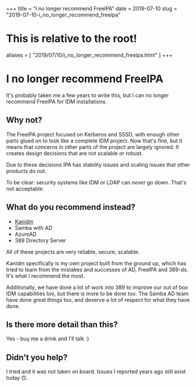 +++
title = "I no longer recommend FreeIPA"
date = 2019-07-10
slug = "2019-07-10-i_no_longer_recommend_freeipa"
# This is relative to the root!
aliases = [ "2019/07/10/i_no_longer_recommend_freeipa.html" ]
+++
# I no longer recommend FreeIPA

It\'s probably taken me a few years to write this, but I can no longer
recommend FreeIPA for IDM installations.

## Why not?

The FreeIPA project focused on Kerberos and SSSD, with enough other
parts glued on to look like a complete IDM project. Now that\'s fine,
but it means that concerns in other parts of the project are largely
ignored. It creates design decisions that are not scalable or robust.

Due to these decisions IPA has stability issues and scaling issues that
other products do not.

To be clear: security systems like IDM or LDAP can *never* go down.
That\'s not acceptable.

## What do you recommend instead?

-   [Kanidm](https://kanidm.github.io/kanidm/stable/)
-   Samba with AD
-   AzureAD
-   389 Directory Server

All of these projects are very reliable, secure, scalable.

Kanidm specifically is my own project built from the ground up, which
has tried to learn from the mistakes and successes of AD, FreeIPA and
389-ds. It\'s what I recommend the most.

Additionally, we have done a lot of work into 389 to improve our out of
box IDM capabilities too, but there is more to be done too. The Samba AD
team have done great things too, and deserve a lot of respect for what
they have done.

## Is there more detail than this?

Yes - buy me a drink and I\'ll talk :)

## Didn\'t you help?

I tried and it was not taken on board. Issues I reported years ago still
exist today 🙃.

